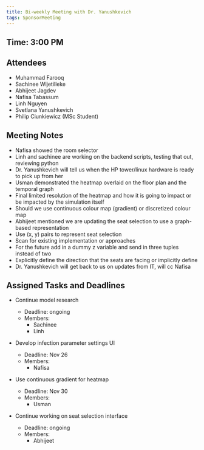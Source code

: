 ```yaml
---
title: Bi-weekly Meeting with Dr. Yanushkevich
tags: SponsorMeeting
---
```


## Time: 3:00 PM

## Attendees
- Muhammad Farooq
- Sachinee Wijetilleke
- Abhijeet Jagdev
- Nafisa Tabassum
- Linh Nguyen
- Svetlana Yanushkevich
- Philip Ciunkiewicz (MSc Student)

## Meeting Notes
- Nafisa showed the room selector
- Linh and sachinee are working on the backend scripts, testing that out, reviewing python
- Dr. Yanushkevich will tell us when the HP tower/linux hardware is ready to pick up from her
- Usman demonstrated the heatmap overlaid on the floor plan and the temporal graph
- Final limited resolution of the heatmap and how it is going to impact or be impacted by the simulation itself
- Should we use continuous colour map (gradient) or discretized colour map
- Abhijeet mentioned we are updating the seat selection to use a graph-based representation
- Use (x, y) pairs to represent seat selection
- Scan for existing implementation or approaches
- For the future add in a dummy z variable and send in three tuples instead of two
- Explicitly define the direction that the seats are facing or implicitly define
- Dr. Yanushkevich will get back to us on updates from IT, will cc Nafisa


## Assigned Tasks and Deadlines

- Continue model research
    - Deadline: ongoing
    - Members:
        - Sachinee
        - Linh

- Develop infection parameter settings UI
    - Deadline: Nov 26
    - Members:
        - Nafisa

- Use continuous gradient for heatmap
    - Deadline: Nov 30
    - Members:
        - Usman

- Continue working on seat selection interface
    - Deadline: ongoing
    - Members:
        - Abhijeet